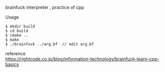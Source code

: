 brainfuck interpreter , practice of cpp

Usage

```
$ mkdir build
$ cd build
$ cmake ..
$ make
$ ./brainfxxk ../arg.bf  // edit arg.bf
```

reference  
https://rightcode.co.jp/blog/information-technology/brainfuck-learn-cpp-basics
